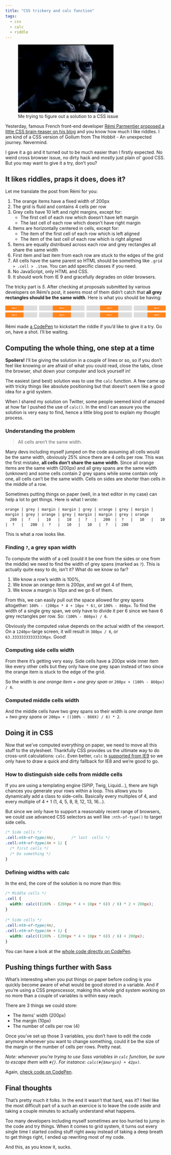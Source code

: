 ```yaml
---
title: "CSS trickery and calc function"
tags:
  - css
  - calc
  - riddle
---
```


<figure class="figure">
<img src="/assets/images/calc-css-riddle/gollum-riddle.gif" alt="">
<figcaption>Me trying to figure out a solution to a CSS issue</figcaption>
</figure>

Yesterday, famous French front-end developer [Rémi Parmentier proposed a little CSS brain-teaser on his blog](https://www.hteumeuleu.fr/un-casse-tete-en-integration-a-base-de-grille/) and you know how much I like riddles. I am kind of a CSS version of Gollum from The Hobbit - An unexpected journey. Nevermind.

I gave it a go and it turned out to be much easier than I firstly expected. No weird cross browser issue, no dirty hack and mostly just plain ol' good CSS. But you may want to give it a try, don’t you?

## It likes riddles, praps it does, does it?

Let me translate the post from Rémi for you:

1. The orange items have a fixed width of 200px
2. The grid is fluid and contains 4 cells per row
3. Grey cells have 10 left and right margins, except for:
   * The first cell of each row which doesn’t have left margin
   * The last cell of each row which doesn’t have right margin
4. Items are horizontally centered in cells, except for:
   * The item of the first cell of each row which is left aligned
   * The item of the last cell of each row which is right aligned
5. Items are equally distribued across each row and grey rectangles all share the same width
6. First item and last item from each row are stuck to the edges of the grid
7. All cells have the same parent so HTML should be something like `.grid > .cell > .item`. You can add specific classes if you need.
8. No JavaScript, only HTML and CSS.
9. It should work from IE 9 and gracefully degrades on older browsers.

The tricky part is _5_. After checking at proposals submitted by various developers on Rémi’s post, it seems most of them didn’t catch that **all grey rectangles should be the same width**. Here is what you should be having:

![The grid we want to create](/assets/images/calc-css-riddle/css-grid.gif)

Rémi made [a CodePen](https://codepen.io/hteumeuleu/pen/zLiGw) to kickstart the riddle if you’d like to give it a try. Go on, have a shot. I’ll be waiting.

## Computing the whole thing, one step at a time

**Spoilers!** I’ll be giving the solution in a couple of lines or so, so if you don’t feel like knowing or are afraid of what you could read, close the tabs, close the browser, shut down your computer and lock yourself in!

The easiest (and best) solution was to use the `calc` function. A few came up with tricky things like absolute positioning but that doesn’t seem like a good idea for a grid system.

When I shared my solution on Twitter, some people seemed kind of amazed at how far I pushed the use of `calc()`. In the end I can assure you the solution is very easy to find, hence a little blog post to explain my thought process.

### Understanding the problem

> All cells aren’t the same width.

Many devs including myself jumped on the code assuming all cells would be the same width, obviously 25% since there are 4 cells per row. This was the first mistake, **all cells don’t share the same width**. Since all orange items are the same width (200px) and all grey spans are the same width (unknown) and some cells contain 2 grey spans while some contain only one, all cells can’t be the same width. Cells on sides are shorter than cells in the middle of a row.

Sometimes putting things on paper (well, in a text editor in my case) can help a lot to get things. Here is what I wrote:

    orange | grey | margin | margin | grey | orange | grey | margin | margin | grey | orange | grey | margin | margin | grey | orange
      200  |  ?   |   10   |   10   |  ?   |   200  |  ?   |   10   |   10   |  ?   |   200  |  ?   |   10   |   10   |  ?   |  200

This is what a row looks like.

### Finding `?`, a grey span width

To compute the width of a cell (could it be one from the sides or one from the middle) we need to find the width of grey spans (marked as `?`). This is actually quite easy to do, isn’t it? What do we know so far?

1. We know a row’s width is 100%,
2. We know an orange item is 200px, and we got 4 of them,
3. We know a margin is 10px and we go 6 of them.

From this, we can easily pull out the space allowed for grey spans altogether: `100% - (200px * 4 + 10px * 6)`, or `100% - 860px`. To find the width of a single grey span, we only have to divide it per 6 since we have 6 grey rectangles per row. So: `(100% - 860px) / 6`.

Obviously the computed value depends on the actual width of the viewport. On a `1240px`-large screen, it will result in `380px / 6`, or `63.333333333333336px`. Good!

### Computing side cells width

From there it’s getting very easy. Side cells have a 200px wide inner item like every other cells but they only have one grey span instead of two since the orange item is stuck to the edge of the grid.

So the width is _one orange item + one grey span_ or `200px + (100% - 860px) / 6`.

### Computed middle cells width

And the middle cells have two grey spans so their width is _one orange item + two grey spans_ or `200px + ((100% - 860X) / 6) * 2`.

## Doing it in CSS

Now that we’ve computed everything on paper, we need to move all this stuff to the stylesheet. Thankfully CSS provides us the ultimate way to do cross-unit calculations: `calc`. Even better, `calc` is [supported from IE9](https://caniuse.com/#search=calc) so we only have to draw a quick and dirty fallback for IE8 and we’re good to go.

### How to distinguish side cells from middle cells

If you are using a templating engine (SPIP, Twig, Liquid…), there are high chances you generate your rows within a loop. This allows you to dynamically add a class to side-cells. Basically every multiples of 4, and every multiple of 4 + 1 (1, 4, 5, 8, 9, 12, 13, 16…).

But since we only have to support a reasonably recent range of browsers, we could use advanced CSS selectors as well like `:nth-of-type()` to target side cells.

```scss
/* Side cells */
.cell:nth-of-type(4n),       /* last  cells */
.cell:nth-of-type(4n + 1) {
  /* first cells */
  /* Do something */
}
```

### Defining widths with calc

In the end, the core of the solution is no more than this:

```scss
/* Middle cells */
.cell {
  width: calc(((100% - (200px * 4 + 10px * 6)) / 6) * 2 + 200px);
}

/* Side cells */
.cell:nth-of-type(4n),
.cell:nth-of-type(4n + 1) {
  width: calc(((100% - (200px * 4 + 10px * 6)) / 6) + 200px);
}
```

You can have a look at the [whole code directly on CodePen](https://codepen.io/HugoGiraudel/pen/tivIj).

## Pushing things further with Sass

What’s interesting when you put things on paper before coding is you quickly become aware of what would be good stored in a variable. And if you’re using a CSS preprocessor, making this whole grid system working on no more than a couple of variables is within easy reach.

There are 3 things we could store:

* The items' width (200px)
* The margin (10px)
* The number of cells per row (4)

Once you’ve set up those 3 variables, you don’t have to edit the code anymore whenever you want to change something, could it be the size of the margin or the number of cells per rows. Pretty neat.

_Note: whenever you’re trying to use Sass variables in `calc` function, be sure to escape them with `#{}`. For instance: `calc(#{$margin} + 42px)`._

Again, [check code on CodePen](https://codepen.io/HugoGiraudel/pen/zFJvn).

## Final thoughts

That’s pretty much it folks. In the end it wasn’t that hard, was it? I feel like the most difficult part of a such an exercice is to leave the code aside and taking a couple minutes to actually understand what happens.

Too many developers including myself sometimes are too hurried to jump in the code and try things. When it comes to grid system, it turns out every single time I started coding stuff right away instead of taking a deep breath to get things right, I ended up rewriting most of my code.

And this, as you know it, sucks.
